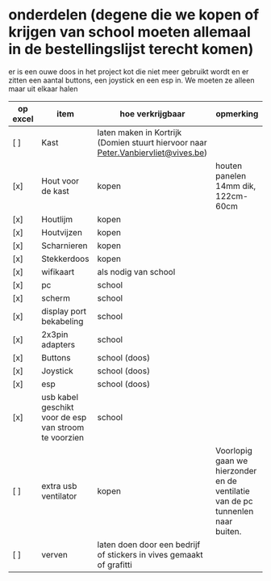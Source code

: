# onderdelen (degene die we kopen of krijgen van school moeten allemaal in de bestellingslijst terecht komen)

er is een ouwe doos in het project kot die niet meer gebruikt wordt en er zitten een aantal buttons, een joystick en een esp in. We moeten ze alleen maar uit elkaar halen

| op excel | item | hoe verkrijgbaar | opmerking |
| ----------- | ----------- | ----------- | ----------- |
| [ ] | Kast | laten maken in Kortrijk (Domien stuurt hiervoor naar Peter.Vanbiervliet@vives.be) |  |
| [x] | Hout voor de kast | kopen | houten panelen 14mm dik, 122cm-60cm |
| [x] | Houtlijm | kopen |  |
| [x] | Houtvijzen | kopen |  |
| [x] | Scharnieren | kopen |  |
| [x] | Stekkerdoos | kopen |  |
| [x] | wifikaart | als nodig van school |  |
| [x] | pc | school |  |
| [x] | scherm | school |  |
| [x] | display port bekabeling | school |  |
| [x] | 2x3pin adapters | school |  |
| [x] | Buttons | school (doos) |  |
| [x] | Joystick | school (doos) |  |
| [x] | esp | school (doos) |  |
| [x] | usb kabel geschikt voor de esp van stroom te voorzien | school |  |
| [ ] | extra usb ventilator | kopen | Voorlopig gaan we hierzonder en de ventilatie van de pc tunnenlen naar buiten. |
| [ ] | verven | laten doen door een bedrijf of stickers in vives gemaakt of grafitti |  |
